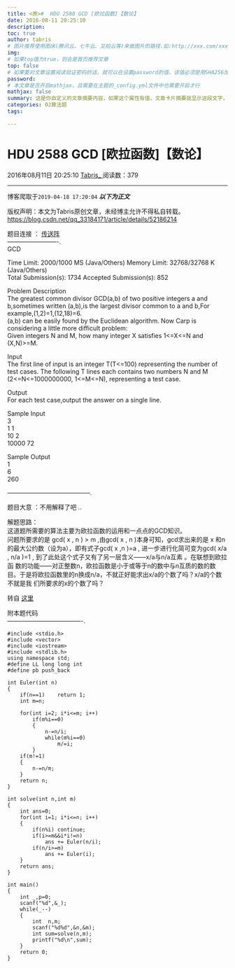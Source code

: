 ```yaml
---
title: <原>#  HDU 2588 GCD [欧拉函数]【数论】
date: 2016-08-11 20:25:10
description:
toc: true
author: tabris
# 图片推荐使用图床(腾讯云、七牛云、又拍云等)来做图片的路径.如:http://xxx.com/xxx.jpg
img: 
# 如果top值为true，则会是首页推荐文章
top: false
# 如果要对文章设置阅读验证密码的话，就可以在设置password的值，该值必须是用SHA256加密后的密码，防止被他人识破
password: 
# 本文章是否开启mathjax，且需要在主题的_config.yml文件中也需要开启才行
mathjax: false
summary: 这是你自定义的文章摘要内容，如果这个属性有值，文章卡片摘要就显示这段文字，否则程序会自动截取文章的部分内容作为摘要
categories: OJ算法题
tags:

---
```





#  HDU 2588 GCD [欧拉函数]【数论】

2016年08月11日 20:25:10  [ Tabris_ ](https://me.csdn.net/qq_33184171) 阅读数：379


--- 
 博客爬取于`2019-04-18 17:20:04`
***以下为正文***

版权声明：本文为Tabris原创文章，未经博主允许不得私自转载。
https://blog.csdn.net/qq_33184171/article/details/52186214

题目连接 ： [ 传送阵 ](http://acm.hdu.edu.cn/showproblem.php?pid=2588)  
————————-.  
GCD

Time Limit: 2000/1000 MS (Java/Others) Memory Limit: 32768/32768 K
(Java/Others)  
Total Submission(s): 1734 Accepted Submission(s): 852

Problem Description  
The greatest common divisor GCD(a,b) of two positive integers a and
b,sometimes written (a,b),is the largest divisor common to a and b,For
example,(1,2)=1,(12,18)=6.  
(a,b) can be easily found by the Euclidean algorithm. Now Carp is considering
a little more difficult problem:  
Given integers N and M, how many integer X satisfies 1<=X<=N and (X,N)>=M.

Input  
The first line of input is an integer T(T<=100) representing the number of
test cases. The following T lines each contains two numbers N and M
(2<=N<=1000000000, 1<=M<=N), representing a test case.

Output  
For each test case,output the answer on a single line.

Sample Input  
3  
1 1  
10 2  
10000 72

Sample Output  
1  
6  
260

—————————————–.

题目大意 ：不用解释了吧 ..

解题思路：  
这道题所需要的算法主要为欧拉函数的运用和一点点的GCD知识。  
问题所要求的是 gcd( x , n ) > m ,由gcd( x , n )本身可知，gcd求出来的是 x 和n的最大公约数（设为a），即有式子gcd(
x ,n )=a , 进一步进行化简可变为gcd( x/a , n/a )=1 , 到了此处这个式子又有了另一层含义——x/a与n/a互素 。在联想到欧拉函
数的功能——对正整数n，欧拉函数是小于或等于n的数中与n互质的数的数目。于是将欧拉函数里的n换成n/a，不就正好能求出x/a的个数了吗？x/a的个数不就是我
们所要求的x的个数了吗？

转自 [ 这里 ](http://blog.csdn.net/no2015214099/article/details/52122295)

附本题代码  
————————————-.

    
    
    #include <stdio.h>
    #include <vector>
    #include <iostream>
    #include <stdlib.h>
    using namespace std;
    #define LL long long int
    #define pb push_back
    
    int Euler(int n)
    {
        if(n==1)    return 1;
        int m=n;
    
        for(int i=2; i*i<=m; i++)
            if(m%i==0)
            {
                n-=n/i;
                while(m%i==0)
                    m/=i;
            }
        if(m!=1)
        {
            n-=n/m;
        }
        return n;
    }
    
    int solve(int n,int m)
    {
        int ans=0;
        for(int i=1; i*i<=n; i++)
        {
            if(n%i) continue;
            if(i>=m&&i*i!=n)
                ans += Euler(n/i);
            if(n/i>=m)
                ans += Euler(i);
        }
        return ans;
    }
    
    int main()
    {
        int _,p=0;
        scanf("%d",&_);
        while(_--)
        {
            int  n,m;
            scanf("%d%d",&n,&m);
            int sum=solve(n,m);
            printf("%d\n",sum);
        }
        return 0;
    }

